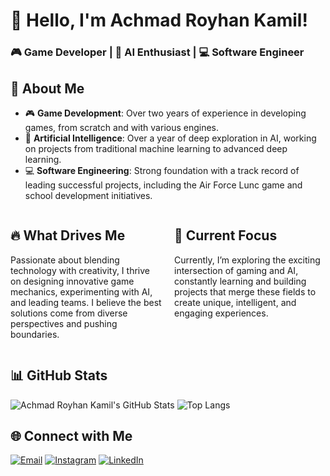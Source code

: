 # 👋 Hello, I'm Achmad Royhan Kamil!

### 🎮 Game Developer | 🤖 AI Enthusiast | 💻 Software Engineer

## 🌟 About Me

- 🎮 **Game Development**: Over two years of experience in developing games, from scratch and with various engines.
- 🤖 **Artificial Intelligence**: Over a year of deep exploration in AI, working on projects from traditional machine learning to advanced deep learning.
- 💻 **Software Engineering**: Strong foundation with a track record of leading successful projects, including the Air Force Lunc game and school development initiatives.

<div style="display: flex; justify-content: space-between;">
  <div style="flex: 1; margin-right: 10px;">
    
  ## 🔥 What Drives Me
  Passionate about blending technology with creativity, I thrive on designing innovative game mechanics, experimenting with AI, and leading teams. I believe the best solutions come from diverse perspectives and pushing boundaries.

  </div>
  
  <div style="flex: 1; margin-left: 10px">
    
  ## 🎯 Current Focus
  Currently, I’m exploring the exciting intersection of gaming and AI, constantly learning and building projects that merge these fields to create unique, intelligent, and engaging experiences.

  </div>
</div>

## 📊 GitHub Stats

![Achmad Royhan Kamil's GitHub Stats](https://github-readme-stats.vercel.app/api?username=royhankamil&show_icons=true&theme=radical)
![Top Langs](https://github-readme-stats.vercel.app/api/top-langs/?username=royhankamil&layout=compact&theme=radical)

## 🌐 Connect with Me

[![Email](https://img.shields.io/badge/Email-D14836?style=for-the-badge&logo=gmail&logoColor=white)](mailto:royhan1125@gmail.com)
[![Instagram](https://img.shields.io/badge/Instagram-E4405F?style=for-the-badge&logo=instagram&logoColor=white)](https://www.instagram.com/aroyyyka/)
[![LinkedIn](https://img.shields.io/badge/LinkedIn-0077B5?style=for-the-badge&logo=linkedin&logoColor=white)](https://www.linkedin.com/in/achmad-royhan-kamil/)
